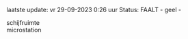laatste update: 
vr 29-09-2023  0:26   uur 
Status: FAALT - geel - 
<div class="service Y">schijfruimte</div><div class="service Y">microstation</div>